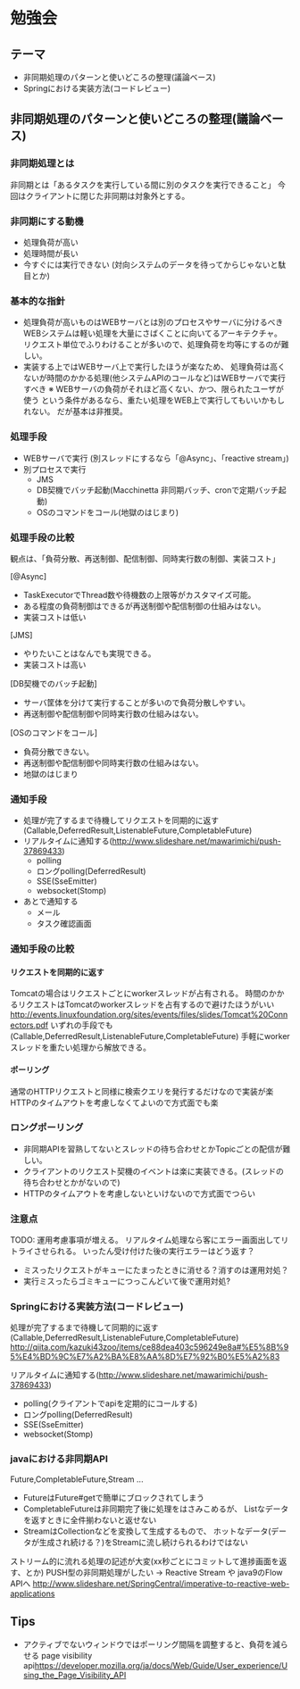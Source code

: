 # 勉強会

## テーマ
- 非同期処理のパターンと使いどころの整理(議論ベース)
- Springにおける実装方法(コードレビュー)


## 非同期処理のパターンと使いどころの整理(議論ベース)


### 非同期処理とは
非同期とは「あるタスクを実行している間に別のタスクを実行できること」
今回はクライアントに閉じた非同期は対象外とする。


### 非同期にする動機
- 処理負荷が高い
- 処理時間が長い
- 今すぐには実行できない
 (対向システムのデータを待ってからじゃないと駄目とか)


### 基本的な指針
- 処理負荷が高いものはWEBサーバとは別のプロセスやサーバに分けるべき
  WEBシステムは軽い処理を大量にさばくことに向いてるアーキテクチャ。
  リクエスト単位でふりわけることが多いので、処理負荷を均等にするのが難しい。
- 実装する上ではWEBサーバ上で実行したほうが楽なため、
  処理負荷は高くないが時間のかかる処理(他システムAPIのコールなど)はWEBサーバで実行すべき
※ WEBサーバの負荷がそれほど高くない、かつ、限られたユーザが使う
   という条件があるなら、重たい処理をWEB上で実行してもいいかもしれない。
   だが基本は非推奨。


### 処理手段
- WEBサーバで実行
  (別スレッドにするなら「@Async」、「reactive stream」)
- 別プロセスで実行
  - JMS
  - DB契機でバッチ起動(Macchinetta 非同期バッチ、cronで定期バッチ起動)
  - OSのコマンドをコール(地獄のはじまり)


### 処理手段の比較
観点は、「負荷分散、再送制御、配信制御、同時実行数の制御、実装コスト」

[@Async]  
 - TaskExecutorでThread数や待機数の上限等がカスタマイズ可能。
 - ある程度の負荷制御はできるが再送制御や配信制御の仕組みはない。
 - 実装コストは低い
  
[JMS]  
 - やりたいことはなんでも実現できる。
 - 実装コストは高い
  
[DB契機でのバッチ起動]  
 - サーバ筐体を分けて実行することが多いので負荷分散しやすい。
 - 再送制御や配信制御や同時実行数の仕組みはない。
  
[OSのコマンドをコール]  
 - 負荷分散できない。
 - 再送制御や配信制御や同時実行数の仕組みはない。
 - 地獄のはじまり


### 通知手段
- 処理が完了するまで待機してリクエストを同期的に返す
 (Callable,DeferredResult,ListenableFuture,CompletableFuture)
- リアルタイムに通知する(<http://www.slideshare.net/mawarimichi/push-37869433>)
   - polling
   - ロングpolling(DeferredResult)
   - SSE(SseEmitter)
   - websocket(Stomp)
- あとで通知する
   - メール
   - タスク確認画面

### 通知手段の比較

#### リクエストを同期的に返す
Tomcatの場合はリクエストごとにworkerスレッドが占有される。
時間のかかるリクエストはTomcatのworkerスレッドを占有するので避けたほうがいい
<http://events.linuxfoundation.org/sites/events/files/slides/Tomcat%20Connectors.pdf>
いずれの手段でも(Callable,DeferredResult,ListenableFuture,CompletableFuture)
手軽にworkerスレッドを重たい処理から解放できる。

#### ポーリング
通常のHTTPリクエストと同様に検索クエリを発行するだけなので実装が楽
 HTTPのタイムアウトを考慮しなくてよいので方式面でも楽

### ロングポーリング
- 非同期APIを習熟してないとスレッドの待ち合わせとかTopicごとの配信が難しい。
- クライアントのリクエスト契機のイベントは楽に実装できる。(スレッドの待ち合わせとかがないので)
- HTTPのタイムアウトを考慮しないといけないので方式面でつらい

### 注意点
TODO:
運用考慮事項が増える。
リアルタイム処理なら客にエラー画面出してリトライさせられる。
いったん受け付けた後の実行エラーはどう返す？
 - ミスったリクエストがキューにたまったときに消せる？消すのは運用対処？
 - 実行ミスったらゴミキューにつっこんどいて後で運用対処?


### Springにおける実装方法(コードレビュー)
処理が完了するまで待機して同期的に返す
(Callable,DeferredResult,ListenableFuture,CompletableFuture)
<http://qiita.com/kazuki43zoo/items/ce88dea403c596249e8a#%E5%8B%95%E4%BD%9C%E7%A2%BA%E8%AA%8D%E7%92%B0%E5%A2%83>

リアルタイムに通知する(<http://www.slideshare.net/mawarimichi/push-37869433>)
  - polling(クライアントでapiを定期的にコールする)
  - ロングpolling(DeferredResult)
  - SSE(SseEmitter)
  - websocket(Stomp)


### javaにおける非同期API
Future,CompletableFuture,Stream ...
- FutureはFuture#getで簡単にブロックされてしまう
- CompletableFutureは非同期完了後に処理をはさみこめるが、
  List<XXX>なデータを返すときに全件揃わないと返せない
- StreamはCollectionなどを変換して生成するもので、
  ホットなデータ(データが生成され続ける？)をStreamに流し続けられるわけではない

ストリーム的に流れる処理の記述が大変(xx秒ごとにコミットして進捗画面を返す、とか)
PUSH型の非同期処理がしたい -> Reactive Stream や java9のFlow APIへ
<http://www.slideshare.net/SpringCentral/imperative-to-reactive-web-applications>


## Tips
- アクティブでないウィンドウではポーリング間隔を調整すると、負荷を減らせる
  page visibility api<https://developer.mozilla.org/ja/docs/Web/Guide/User_experience/Using_the_Page_Visibility_API>


